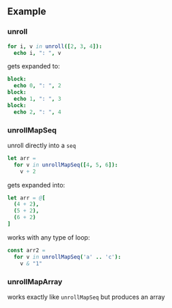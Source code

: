 ## Example

### unroll

```nim
for i, v in unroll([2, 3, 4]):
  echo i, ": ", v
```

gets expanded to:
```nim
block:
  echo 0, ": ", 2
block:
  echo 1, ": ", 3
block:
  echo 2, ": ", 4
```

### unrollMapSeq

unroll directly into a `seq`

```nim
let arr =
  for v in unrollMapSeq([4, 5, 6]):
    v + 2
```

gets expanded into:
```nim
let arr = @[
  (4 + 2),
  (5 + 2),
  (6 + 2)
]
```

works with any type of loop:
```nim
const arr2 =
  for v in unrollMapSeq('a' .. 'c'):
    v & "1"
```

### unrollMapArray

works exactly like `unrollMapSeq` but produces an array